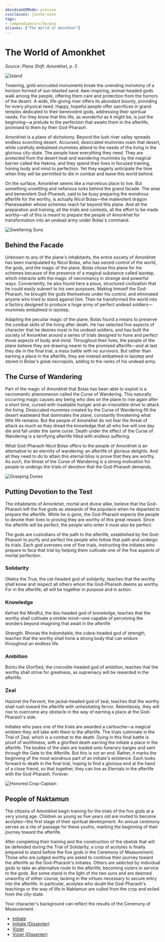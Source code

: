 ```yaml
---
obsidianUIMode: preview
cssclasses: json5e-note
tags:
- compendium/src/5e/psa
aliases: ["The World of Amonkhet"]
---
```

# The World of Amonkhet
*Source: Plane Shift: Amonkhet, p. 5* 

![Island](https://raw.githubusercontent.com/5etools-mirror-3/5etools-img/main/book/PSA/003.webp#center)

Towering, gold-encrusted monuments break the unending monotony of a horizon formed of sun-blasted sand. Awe-inspiring, animal-headed gods walk among the people, offering them care and protection from the horrors of the desert. A wide, life-giving river offers its abundant bounty, providing for every physical need. Happy, hopeful people offer sacrifices in grand temples dedicated to their benevolent gods, addressing their spiritual needs. For they know that this life, as wonderful as it might be, is just the beginning—a prelude to the perfection that awaits them in the afterlife, promised to them by their God-Pharaoh.

Amonkhet is a plane of dichotomy. Beyond the lush river valley spreads endless scorching desert. Accursed, desiccated mummies roam that desert, while carefully embalmed mummies attend to the needs of the living in the glorious city-state. The people have everything they need. They are protected from the desert heat and wandering mummies by the magical barrier called the Hekma, and they spend their lives in focused training, honing body and mind to perfection. Yet they eagerly anticipate the time when they will be permitted to die in combat and leave this world behind.

On the surface, Amonkhet seems like a marvelous place to live. But something unsettling and nefarious lurks behind the grand facade. The wise and benevolent God-Pharaoh, said to be busy preparing the wondrous afterlife for the worthy, is actually Nicol Bolas—the malevolent dragon Planeswalker whose schemes reach far beyond this plane. And all the preparation and training, all the trials and contests, all the effort to be made worthy—all of this is meant to prepare the people of Amonkhet for transformation into an undead army under Bolas's command.

![Sweltering Suns](https://raw.githubusercontent.com/5etools-mirror-3/5etools-img/main/book/PSA/004.webp#center)

## Behind the Facade

Unknown to any of the plane's inhabitants, the entire society of Amonkhet has been manipulated by Nicol Bolas, who has seized control of the world, the gods, and the magic of the plane. Bolas chose this plane for his schemes because of the presence of a magical substance called lazotep, which interacts with the magic of necromancy in strange and powerful ways. Conveniently, he also found here a pious, structured civilization that he could easily subvert to his own purposes. Making himself the God-Pharaoh, he brought the gods themselves under his control, and eliminated anyone who tried to stand against him. Then he transformed the world into a factory designed to produce a huge army of perfect undead soldiers—mummies embalmed in lazotep.

Adapting the peculiar magic of the plane, Bolas found a means to preserve the combat skills of the living after death. He has selected five aspects of character that he desires most in his undead soldiers, and has built the society of Amonkhet around a series of trials designed to hone and perfect those aspects of body and mind. Throughout their lives, the people of the plane believe they are drawing nearer to the promised afterlife—and at last they die in the final trial, a mass battle with no survivors. But rather than earning a place in the afterlife, they are instead embalmed in lazotep and stored in Bolas's great necropolis, adding to the ranks of his undead army.

## The Curse of Wandering

Part of the magic of Amonkhet that Bolas has been able to exploit is a necromantic phenomenon called the Curse of Wandering. This naturally occurring magic causes any being who dies on the plane to rise again after a short time, cursed with insatiable hunger and an irresistible drive to attack the living. Desiccated mummies created by the Curse of Wandering fill the desert wasteland that dominates the plane, constantly threatening what little life remains. But the people of Amonkhet do not fear the threat of attack as much as they dread the knowledge that all who live will one day die and fall under the same curse. Death under the effect of the Curse of Wandering is a terrifying afterlife filled with endless suffering.

What God-Pharaoh Nicol Bolas offers to the people of Amonkhet is an alternative to an eternity of wandering: an afterlife of glorious delights. And all they need to do to attain this eternal bliss is prove that they are worthy. As such, the threat of the Curse of Wandering is a strong motivation for people to undergo the trials of devotion that the God-Pharaoh demands.

![Grasping Dunes](https://raw.githubusercontent.com/5etools-mirror-3/5etools-img/main/book/PSA/005.webp#center)

## Putting Devotion to the Test

The inhabitants of Amonkhet, mortal and divine alike, believe that the God-Pharaoh left the five gods as stewards of the populace when he departed to prepare the afterlife. While he is gone, the God-Pharaoh expects the people to devote their lives to proving they are worthy of this great reward. Since the afterlife will be perfect, the people who enter it must also be perfect.

The gods are custodians of the path to the afterlife, established by the God-Pharaoh to purify and perfect the people who follow that path and undergo its trials. Each god oversees one of five trials, instructing the initiates who prepare to face that trial by helping them cultivate one of the five aspects of mortal perfection.

### Solidarity

Oketra the True, the cat-headed god of solidarity, teaches that the worthy shall know and respect all others whom the God-Pharaoh deems as worthy. For in the afterlife, all will be together in purpose and in action.

### Knowledge

Kefnet the Mindful, the ibis-headed god of knowledge, teaches that the worthy shall cultivate a nimble mind—one capable of perceiving the wonders beyond imagining that await in the afterlife

Strength. Rhonas the Indomitable, the cobra-headed god of strength, teaches that the worthy shall hone a strong body that can endure throughout an endless life.

### Ambition

Bontu the Glorified, the crocodile-headed god of ambition, teaches that the worthy shall strive for greatness, as supremacy will be rewarded in the afterlife.

### Zeal

Hazoret the Fervent, the jackal-headed god of zeal, teaches that the worthy shall rush toward the afterlife with unhesitating fervor. Relentlessly, they will rise to overcome any obstacle in the way of earning a place at the God-Pharaoh's side.

Initiates who pass one of the trials are awarded a cartouche—a magical emblem they will take with them to the afterlife. The trials culminate in the Trial of Zeal, which is a combat to the death. Dying in this final battle is proof of worthiness, with a glorified death earning the initiate a place in the afterlife. The bodies of the slain are loaded onto funerary barges and sent through the Gate to the Afterlife. But this is not an end. Rather, it marks the beginning of the most wondrous part of an initiate's existence. Each looks forward to death in the final trial, hoping to find a glorious end at the hand of a close friend, so that together, they can live as Eternals in the afterlife with the God-Pharaoh. Forever.

![Honored Crop-Captain](https://raw.githubusercontent.com/5etools-mirror-3/5etools-img/main/book/PSA/006.webp#center)

## People of Naktamun

The citizens of Amonkhet begin training for the trials of the five gods at a very young age. Children as young as five years old are invited to become acolytes—the first stage of their spiritual development. An annual ceremony serves as a rite of passage for these youths, marking the beginning of their journey toward the afterlife.

After completing their training and the construction of the obelisk that will be defended during the Trial of Solidarity, a crop of acolytes is finally prepared to stand before the five gods in the Ceremony of Measurement. Those who are judged worthy are asked to continue their journey toward the afterlife as the God-Pharaoh's initiates. Others are selected by individual gods to take an alternative route to the afterlife, becoming viziers in service to the gods. But some stand in the light of the two suns and are deemed unworthy of either course, lacking in the virtues necessary to secure entry into the afterlife. In particular, acolytes who doubt the God-Pharaoh's teachings or the way of life in Naktamun are culled from the crop and exiled from the city-state.

Your character's background can reflect the results of the Ceremony of Measurement.

- [Initiate](Mechanics/backgrounds/initiate-psa.md)  
- [Initiate (Dissenter)](Mechanics/backgrounds/initiate-dissenter-psa.md)  
- [Vizier](Mechanics/backgrounds/vizier-psa.md)  
- [Vizier (Dissenter)](Mechanics/backgrounds/vizier-dissenter-psa.md)
